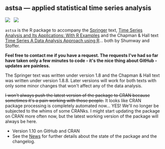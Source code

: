 ## astsa &mdash; applied statistical time series analysis
<a href="https://github.com/nickpoison"><img src="https://img.shields.io/badge/NickyPoison-approved-ff69b4.svg?style=flat"></a>&nbsp;&nbsp;
<a href="https://github.com/nickpoison/astsa/blob/master/NEWS.md">
<img src="https://img.shields.io/badge/Latest Version-1.10-0077be.svg?style=flat"></a>

`astsa` is the R package to accompany the [Springer](http://www.springer.com/us/book/9783319524511) text, [Time Series Analysis and Its Applications: With R Examples](http://www.stat.pitt.edu/stoffer/tsa4/)  and the Chapman & Hall text  [Time Series A Data Analysis Approach using R](http://www.stat.pitt.edu/stoffer/tsda/)... both by Shumway and Stoffer. 

**Feel free to contact me if you have a request. The requests I've had so far have taken only a few minutes to code - it's the nice thing about GitHub - updates are painless.**

The Springer text was written under version 1.8 and the Chapman & Hall text was written under version 1.8.8. Later versions will work for both texts with only some minor changes that won't affect any of the data analysis. 

<s>
I won't always push the latest version of the package to CRAN because sometimes it's a pain working with those people.</s> It looks like CRAN package processing is completely automated now... YES! We'll no longer be subjected to the whims of some CRANks.  I might start updating 
the package on CRAN more often now, but the latest working version of the package will always be here.
 
* Version 1.10 on GitHub and CRAN 
* See the [News](https://github.com/nickpoison/astsa/blob/master/NEWS.md) for further details about the state of the package and the changelog.

